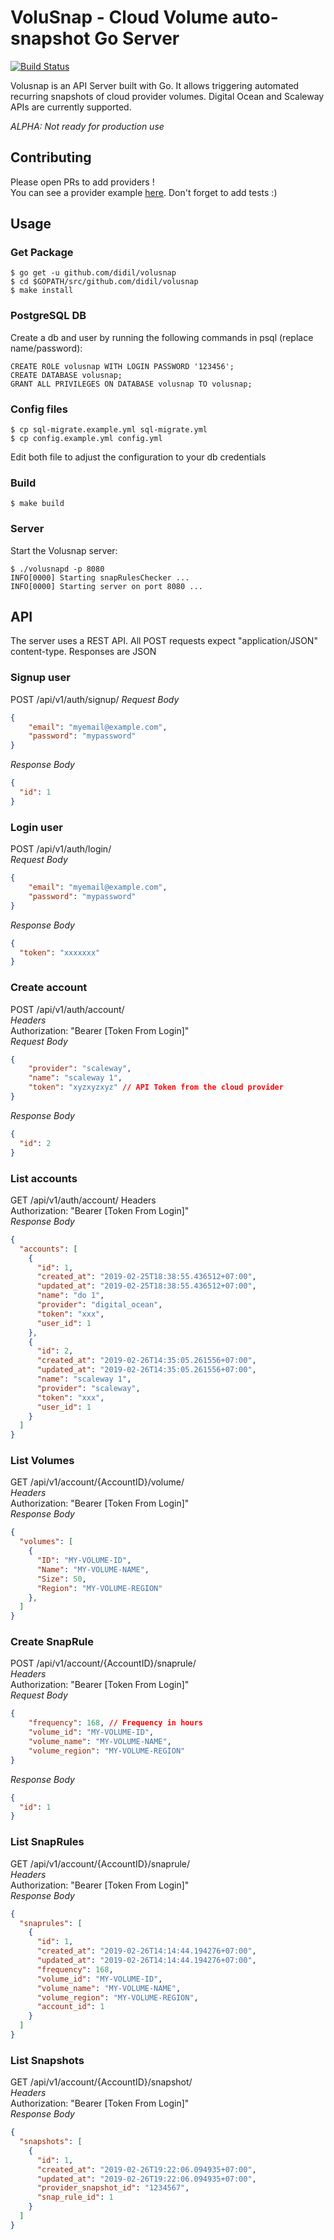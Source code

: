 # VoluSnap - Cloud Volume auto-snapshot Go Server

[![Build Status](https://travis-ci.org/didil/volusnap.svg?branch=master)](https://travis-ci.org/didil/volusnap)

Volusnap is an API Server built with Go. It allows triggering automated recurring snapshots of cloud provider volumes. Digital Ocean and Scaleway APIs are currently supported.  

*ALPHA: Not ready for production use*

## Contributing 
Please open PRs to add providers !  
You can see a provider example [here](pkg/api/digitalocean.go). Don't forget to add tests :)


## Usage

### Get Package
```
$ go get -u github.com/didil/volusnap
$ cd $GOPATH/src/github.com/didil/volusnap
$ make install
```

### PostgreSQL DB
Create a db and user by running the following commands in psql (replace name/password):
```
CREATE ROLE volusnap WITH LOGIN PASSWORD '123456';
CREATE DATABASE volusnap;
GRANT ALL PRIVILEGES ON DATABASE volusnap TO volusnap;
```

### Config files
```
$ cp sql-migrate.example.yml sql-migrate.yml
$ cp config.example.yml config.yml
```
Edit both file to adjust the configuration to your db credentials

### Build
```
$ make build
```

### Server
Start the Volusnap server:
```
$ ./volusnapd -p 8080
INFO[0000] Starting snapRulesChecker ...                
INFO[0000] Starting server on port 8080 ...    
```

## API
The server uses a REST API. All POST requests expect "application/JSON" content-type. Responses are JSON

### Signup user
POST /api/v1/auth/signup/
*Request Body*
```json
{
    "email": "myemail@example.com",
    "password": "mypassword"
}
```
*Response Body*
```json
{
  "id": 1
}
```

### Login user  
POST /api/v1/auth/login/  
*Request Body*
```json
{
    "email": "myemail@example.com",
    "password": "mypassword"
}
```
*Response Body*
```json
{
  "token": "xxxxxxx"
}
```

### Create account
POST /api/v1/auth/account/  
*Headers*  
Authorization: "Bearer [Token From Login]"  
*Request Body*
```json
{
	"provider": "scaleway",
	"name": "scaleway 1", 
	"token": "xyzxyzxyz" // API Token from the cloud provider
}
```
*Response Body*
```json
{
  "id": 2
}
``` 

### List accounts 
GET /api/v1/auth/account/ 
Headers  
Authorization: "Bearer [Token From Login]"  
*Response Body*
```json
{
  "accounts": [
    {
      "id": 1,
      "created_at": "2019-02-25T18:38:55.436512+07:00",
      "updated_at": "2019-02-25T18:38:55.436512+07:00",
      "name": "do 1",
      "provider": "digital_ocean",
      "token": "xxx",
      "user_id": 1
    },
    {
      "id": 2,
      "created_at": "2019-02-26T14:35:05.261556+07:00",
      "updated_at": "2019-02-26T14:35:05.261556+07:00",
      "name": "scaleway 1",
      "provider": "scaleway",
      "token": "xxx",
      "user_id": 1
    }
  ]
}
``` 

### List Volumes
GET /api/v1/account/{AccountID}/volume/  
*Headers*  
Authorization: "Bearer [Token From Login]"  
*Response Body*
```json
{
  "volumes": [
    {
      "ID": "MY-VOLUME-ID",
      "Name": "MY-VOLUME-NAME",
      "Size": 50,
      "Region": "MY-VOLUME-REGION"
    },  
  ]
}
```

### Create SnapRule
POST /api/v1/account/{AccountID}/snaprule/  
*Headers*  
Authorization: "Bearer [Token From Login]"  
*Request Body*
```json
{
	"frequency": 168, // Frequency in hours
	"volume_id": "MY-VOLUME-ID",
	"volume_name": "MY-VOLUME-NAME",
	"volume_region": "MY-VOLUME-REGION"
}
```
*Response Body*
```json
{
  "id": 1
}
```

### List SnapRules
GET /api/v1/account/{AccountID}/snaprule/  
*Headers*  
Authorization: "Bearer [Token From Login]"  
*Response Body*
```json
{
  "snaprules": [
    {
      "id": 1,
      "created_at": "2019-02-26T14:14:44.194276+07:00",
      "updated_at": "2019-02-26T14:14:44.194276+07:00",
      "frequency": 168,
      "volume_id": "MY-VOLUME-ID",
      "volume_name": "MY-VOLUME-NAME",
      "volume_region": "MY-VOLUME-REGION",
      "account_id": 1
    }
  ]
}
```


### List Snapshots
GET /api/v1/account/{AccountID}/snapshot/  
*Headers*  
Authorization: "Bearer [Token From Login]"  
*Response Body*
```json
{
  "snapshots": [
    {
      "id": 1,
      "created_at": "2019-02-26T19:22:06.094935+07:00",
      "updated_at": "2019-02-26T19:22:06.094935+07:00",
      "provider_snapshot_id": "1234567",
      "snap_rule_id": 1
    }
  ]
}
```